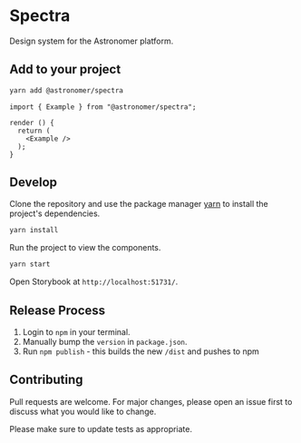 # Spectra

Design system for the Astronomer platform.

## Add to your project

```bash
yarn add @astronomer/spectra
```

```JSX
import { Example } from "@astronomer/spectra";

render () {
  return (
    <Example />
  );
}
```

## Develop

Clone the repository and use the package manager [yarn](https://yarnpkg.com) to install the project's dependencies.

```bash
yarn install
```

Run the project to view the components.

```bash
yarn start
```

Open Storybook at `http://localhost:51731/`.



## Release Process

1. Login to `npm` in your terminal.
2. Manually bump the `version` in `package.json`.
3. Run `npm publish` - this builds the new `/dist` and pushes to npm

## Contributing

Pull requests are welcome. For major changes, please open an issue first to discuss what you would like to change.

Please make sure to update tests as appropriate.
